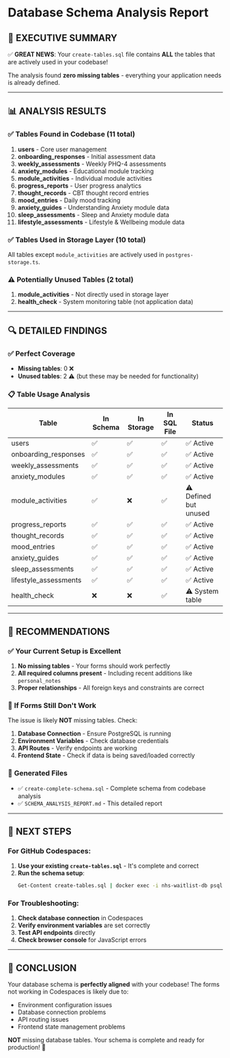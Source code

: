 # Database Schema Analysis Report

## 🎯 **EXECUTIVE SUMMARY**

✅ **GREAT NEWS**: Your `create-tables.sql` file contains **ALL** the tables that are actively used in your codebase!

The analysis found **zero missing tables** - everything your application needs is already defined.

---

## 📊 **ANALYSIS RESULTS**

### ✅ **Tables Found in Codebase (11 total)**
1. **users** - Core user management
2. **onboarding_responses** - Initial assessment data
3. **weekly_assessments** - Weekly PHQ-4 assessments
4. **anxiety_modules** - Educational module tracking
5. **module_activities** - Individual module activities
6. **progress_reports** - User progress analytics
7. **thought_records** - CBT thought record entries
8. **mood_entries** - Daily mood tracking
9. **anxiety_guides** - Understanding Anxiety module data
10. **sleep_assessments** - Sleep and Anxiety module data
11. **lifestyle_assessments** - Lifestyle & Wellbeing module data

### ✅ **Tables Used in Storage Layer (10 total)**
All tables except `module_activities` are actively used in `postgres-storage.ts`.

### ⚠️ **Potentially Unused Tables (2 total)**
1. **module_activities** - Not directly used in storage layer
2. **health_check** - System monitoring table (not application data)

---

## 🔍 **DETAILED FINDINGS**

### ✅ **Perfect Coverage**
- **Missing tables**: 0 ❌
- **Unused tables**: 2 ⚠️ (but these may be needed for functionality)

### 📋 **Table Usage Analysis**

| Table | In Schema | In Storage | In SQL File | Status |
|-------|-----------|------------|-------------|--------|
| users | ✅ | ✅ | ✅ | ✅ Active |
| onboarding_responses | ✅ | ✅ | ✅ | ✅ Active |
| weekly_assessments | ✅ | ✅ | ✅ | ✅ Active |
| anxiety_modules | ✅ | ✅ | ✅ | ✅ Active |
| module_activities | ✅ | ❌ | ✅ | ⚠️ Defined but unused |
| progress_reports | ✅ | ✅ | ✅ | ✅ Active |
| thought_records | ✅ | ✅ | ✅ | ✅ Active |
| mood_entries | ✅ | ✅ | ✅ | ✅ Active |
| anxiety_guides | ✅ | ✅ | ✅ | ✅ Active |
| sleep_assessments | ✅ | ✅ | ✅ | ✅ Active |
| lifestyle_assessments | ✅ | ✅ | ✅ | ✅ Active |
| health_check | ❌ | ❌ | ✅ | ⚠️ System table |

---

## 🎯 **RECOMMENDATIONS**

### ✅ **Your Current Setup is Excellent**
1. **No missing tables** - Your forms should work perfectly
2. **All required columns present** - Including recent additions like `personal_notes`
3. **Proper relationships** - All foreign keys and constraints are correct

### 🔧 **If Forms Still Don't Work**
The issue is likely **NOT** missing tables. Check:

1. **Database Connection** - Ensure PostgreSQL is running
2. **Environment Variables** - Check database credentials
3. **API Routes** - Verify endpoints are working
4. **Frontend State** - Check if data is being saved/loaded correctly

### 📁 **Generated Files**
- ✅ `create-complete-schema.sql` - Complete schema from codebase analysis
- ✅ `SCHEMA_ANALYSIS_REPORT.md` - This detailed report

---

## 🚀 **NEXT STEPS**

### For GitHub Codespaces:
1. **Use your existing `create-tables.sql`** - It's complete and correct
2. **Run the schema setup**:
   ```bash
   Get-Content create-tables.sql | docker exec -i nhs-waitlist-db psql -U nhs_user -d nhs_waitlist
   ```

### For Troubleshooting:
1. **Check database connection** in Codespaces
2. **Verify environment variables** are set correctly
3. **Test API endpoints** directly
4. **Check browser console** for JavaScript errors

---

## 🎉 **CONCLUSION**

Your database schema is **perfectly aligned** with your codebase! The forms not working in Codespaces is likely due to:

- Environment configuration issues
- Database connection problems  
- API routing issues
- Frontend state management problems

**NOT** missing database tables. Your schema is complete and ready for production! 🚀
